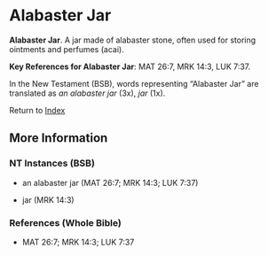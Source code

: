 # Alabaster Jar
**Alabaster Jar**. 
A jar made of alabaster stone, often used for storing ointments and perfumes (acai). 


**Key References for Alabaster Jar**: 
MAT 26:7, MRK 14:3, LUK 7:37. 




In the New Testament (BSB), words representing “Alabaster Jar” are translated as 
*an alabaster jar* (3x), *jar* (1x). 


Return to [Index](00-Index.md)

## More Information

### NT Instances (BSB)

* an alabaster jar (MAT 26:7; MRK 14:3; LUK 7:37)

* jar (MRK 14:3)



### References (Whole Bible)

* MAT 26:7; MRK 14:3; LUK 7:37



